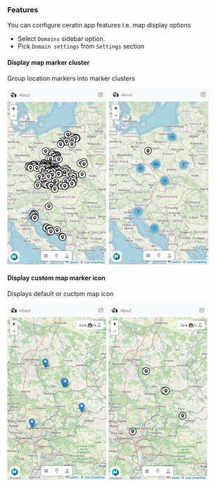 ### Features

You can configure ceratin app features i.e. map display options 

 - Select `Domains` sidebar option.
 - Pick `Domain settings` from `Settings` section

 #### Display map marker cluster

 Group location markers into marker clusters

 ![Alt text](image-1.png)
 ![Alt text](image-2.png)

 #### Display custom map marker icon

Displays default or cuctom map icon

![Alt text](image-3.png)
![Alt text](image-4.png)